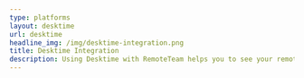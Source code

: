 ```yaml
---
type: platforms
layout: desktime
url: desktime
headline_img: /img/desktime-integration.png
title: Desktime Integration
description: Using Desktime with RemoteTeam helps you to see your remote workers’ dedicated time each day, week & month. Automate your payrolls now with desktime API!
---
```

